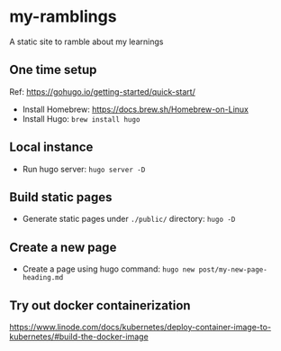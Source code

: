 # my-ramblings

A static site to ramble about my learnings

## One time setup
Ref: https://gohugo.io/getting-started/quick-start/
* Install Homebrew: https://docs.brew.sh/Homebrew-on-Linux
* Install Hugo: `brew install hugo`

## Local instance
* Run hugo server: `hugo server -D`

## Build static pages
* Generate static pages under `./public/` directory: `hugo -D`

## Create a new page
* Create a page using hugo command: `hugo new post/my-new-page-heading.md`

## Try out docker containerization
https://www.linode.com/docs/kubernetes/deploy-container-image-to-kubernetes/#build-the-docker-image
